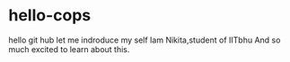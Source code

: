 # hello-cops
hello git hub
let me indroduce my self
Iam Nikita,student of IITbhu
And so much excited to learn about this.
